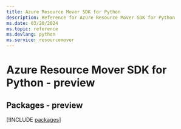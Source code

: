 ```yaml
---
title: Azure Resource Mover SDK for Python
description: Reference for Azure Resource Mover SDK for Python
ms.date: 03/20/2024
ms.topic: reference
ms.devlang: python
ms.service: resourcemover
---
```

# Azure Resource Mover SDK for Python - preview
## Packages - preview
[!INCLUDE [packages](resource-mover-index.md)]